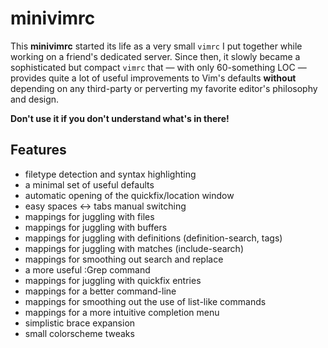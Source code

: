 minivimrc
=========

This **minivimrc** started its life as a very small `vimrc` I put together while working on a friend's dedicated server. Since then, it slowly became a sophisticated but compact `vimrc` that — with only 60-something LOC — provides quite a lot of useful improvements to Vim's defaults **without** depending on any third-party or perverting my favorite editor's philosophy and design.

**Don't use it if you don't understand what's in there!**

## Features

* filetype detection and syntax highlighting
* a minimal set of useful defaults
* automatic opening of the quickfix/location window
* easy spaces ↔︎ tabs manual switching
* mappings for juggling with files
* mappings for juggling with buffers
* mappings for juggling with definitions (definition-search, tags)
* mappings for juggling with matches (include-search)
* mappings for smoothing out search and replace
* a more useful :Grep command
* mappings for juggling with quickfix entries
* mappings for a better command-line
* mappings for smoothing out the use of list-like commands
* mappings for a more intuitive completion menu
* simplistic brace expansion
* small colorscheme tweaks

